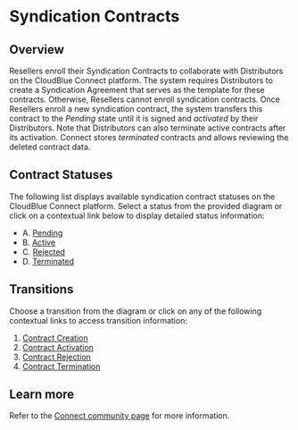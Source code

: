 # Syndication Contracts
## Overview
Resellers enroll their Syndication Contracts to collaborate with Distributors on the CloudBlue Connect platform. The system requires Distributors to create a Syndication Agreement that serves as the template for these contracts. Otherwise, Resellers cannot enroll syndication contracts.
Once Resellers enroll a new syndication contract, the system transfers this contract to the *Pending* state until it is signed and *activated* by their Distributors. Note that Distributors can also terminate active contracts after its activation. Connect stores *terminated* contracts and allows reviewing the deleted contract data.
## Contract Statuses
The following list displays available syndication contract statuses on the CloudBlue Connect platform. Select a status from the provided diagram or click on a contextual link below to display detailed status information:

* A. [Pending](s-a-pending.html)
* B. [Active](s-b-active.html)
* C. [Rejected](s-c-rejected.html)
* D. [Terminated](s-d-terminated.html)

## Transitions
Choose a transition from the diagram or click on any of the following contextual links to access transition information:

1. [Contract Creation](t-1-new-pending.html)
2. [Contract Activation](t-2-pend-active.html)
3. [Contract Rejection](t-3-pend-rejected.html)
4. [Contract Termination](t-5-act-terminated.html)

## Learn more
Refer to the [Connect community page](https://connect.cloudblue.com/community/modules/partners/contracts/syndication-contracts/) for more information.
